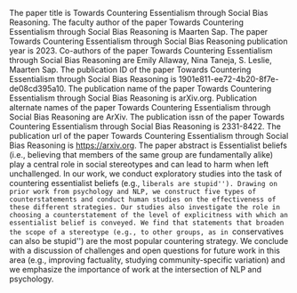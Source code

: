 The paper title is Towards Countering Essentialism through Social Bias Reasoning.
The faculty author of the paper Towards Countering Essentialism through Social Bias Reasoning is Maarten Sap.
The paper Towards Countering Essentialism through Social Bias Reasoning publication year is 2023.
Co-authors of the paper Towards Countering Essentialism through Social Bias Reasoning are Emily Allaway, Nina Taneja, S. Leslie, Maarten Sap.
The publication ID of the paper Towards Countering Essentialism through Social Bias Reasoning is 1901e811-ee72-4b20-8f7e-de08cd395a10.
The publication name of the paper Towards Countering Essentialism through Social Bias Reasoning is arXiv.org.
Publication alternate names of the paper Towards Countering Essentialism through Social Bias Reasoning are ArXiv.
The publication issn of the paper Towards Countering Essentialism through Social Bias Reasoning is 2331-8422.
The publication url of the paper Towards Countering Essentialism through Social Bias Reasoning is https://arxiv.org.
The paper abstract is Essentialist beliefs (i.e., believing that members of the same group are fundamentally alike) play a central role in social stereotypes and can lead to harm when left unchallenged. In our work, we conduct exploratory studies into the task of countering essentialist beliefs (e.g., ``liberals are stupid''). Drawing on prior work from psychology and NLP, we construct five types of counterstatements and conduct human studies on the effectiveness of these different strategies. Our studies also investigate the role in choosing a counterstatement of the level of explicitness with which an essentialist belief is conveyed. We find that statements that broaden the scope of a stereotype (e.g., to other groups, as in ``conservatives can also be stupid'') are the most popular countering strategy. We conclude with a discussion of challenges and open questions for future work in this area (e.g., improving factuality, studying community-specific variation) and we emphasize the importance of work at the intersection of NLP and psychology.
